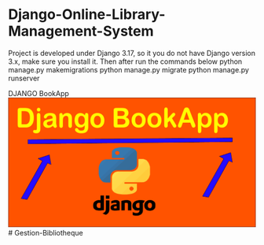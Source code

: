 # Django-Online-Library-Management-System

Project is developed under Django 3.17, so it you do not have Django version 3.x, make sure you install it. Then after run the commands below
python manage.py makemigrations
python manage.py migrate
python manage.py runserver



DJANGO BookApp
![alt text](https://github.com/MoTechStore/Django-Online-Library-Management-System/blob/main/thumb.png)
#   G e s t i o n - B i b l i o t h e q u e 
 
 
